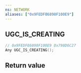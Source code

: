 ```yaml
---
ns: NETWORK
aliases: ["0x9FEDF86898F100E9"]
---
```

## UGC_IS_CREATING

```c
// 0x9FEDF86898F100E9 0x798D6C27
Any UGC_IS_CREATING();
```


## Return value
